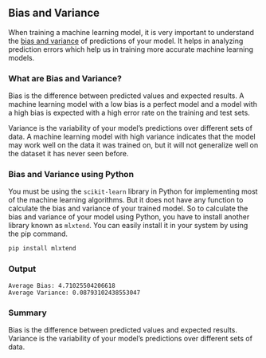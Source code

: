 ## Bias and Variance

When training a machine learning model, it is very important to understand the [bias and variance](https://thecleverprogrammer.com/2020/12/28/bias-and-variance-in-machine-learning/) of predictions of your model. It helps in analyzing prediction errors which help us in training more accurate machine learning models.

### What are Bias and Variance?

Bias is the difference between predicted values and expected results. A machine learning model with a low bias is a perfect model and a model with a high bias is expected with a high error rate on the training and test sets.

Variance is the variability of your model’s predictions over different sets of data. A machine learning model with high variance indicates that the model may work well on the data it was trained on, but it will not generalize well on the dataset it has never seen before.

### Bias and Variance using Python

You must be using the `scikit-learn` library in Python for implementing most of the machine learning algorithms. But it does not have any function to calculate the bias and variance of your trained model. So to calculate the bias and variance of your model using Python, you have to install another library known as `mlxtend`. You can easily install it in your system by using the pip command.

```py
pip install mlxtend
```

### Output

```
Average Bias: 4.71025504206618
Average Variance: 0.08793102438553047
```

### Summary

Bias is the difference between predicted values and expected results. Variance is the variability of your model’s predictions over different sets of data.
